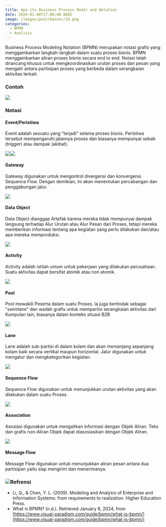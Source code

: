 ```yaml
---
title: Apa itu Business Process Model and Notation
date: 2024-01-08T17:00:00.000Z
image: /images/post/banner/16.png
categories:
  - BPMN
  - Analisis
---
```


Business Process Modeling Notation (BPMN) merupakan notasi grafis yang menggambarkan langkah-langkah dalam suatu proses bisnis. BPMN menggambarkan aliran proses bisnis secara end to end. Notasi telah dirancang khusus untuk mengkoordinasikan urutan proses dan pesan yang mengalir antara partisipan proses yang berbeda dalam serangkaian aktivitas terkait.

### Contoh

![](/images/post/bpmn/Gambar11.png)

### Notasi

#### Event/Peristiwa

Event adalah sesuatu yang “terjadi” selama proses bisnis. Peristiwa tersebut mempengaruhi jalannya proses dan biasanya mempunyai sebab (trigger) atau dampak (akibat).

![](/images/post/bpmn/Gambar1.png)![](/images/post/bpmn/Gambar2.png)

#### Gateway

Gateway digunakan untuk mengontrol divergensi dan konvergensi Sequence Flow. Dengan demikian, ini akan menentukan percabangan dan penggabungan jalur.

![](/images/post/bpmn/Gambar3.png)

#### Data Object

Data Object dianggap Artefak karena mereka tidak mempunyai dampak langsung terhadap Alur Urutan atau Alur Pesan dari Proses, tetapi mereka memberikan informasi tentang apa kegiatan yang perlu dilakukan dan/atau apa mereka memproduksi.

![](/images/post/bpmn/Gambar4.png)

#### Activity

Activity adalah istilah umum untuk pekerjaan yang dilakukan perusahaan. Suatu aktivitas dapat bersifat atomik atau non atomik.

![](/images/post/bpmn/Gambar5.png)

#### Pool

Pool mewakili Peserta dalam suatu Proses. Ia juga bertindak sebagai "swimlane" dan wadah grafis untuk mempartisi serangkaian aktivitas dari Kumpulan lain, biasanya dalam konteks situasi B2B

![](/images/post/bpmn/Gambar6.png)

#### Lane

Lane adalah sub-partisi di dalam kolam dan akan memanjang sepanjang kolam baik secara vertikal maupun horizontal. Jalur digunakan untuk mengatur dan mengkategorikan kegiatan.

![](/images/post/bpmn/Gambar7.png)

#### Sequence Flow

Sequence Flow digunakan untuk menunjukkan urutan aktivitas yang akan dilakukan dalam suatu Proses.

![](/images/post/bpmn/Gambar8.png)

#### Association

Asosiasi digunakan untuk mengaitkan informasi dengan Objek Aliran. Teks dan grafis non-Aliran Objek dapat diasosiasikan dengan Objek Aliran.

![](/images/post/bpmn/Gambar9.png)

#### Message Flow

Message Flow digunakan untuk menunjukkan aliran pesan antara dua partisipan yaitu siap mengirim dan menerimanya.

### ![](/images/post/bpmn/Gambar10.png)Refrensi

* Li, Q., & Chen, Y. L. (2009). Modeling and Analysis of Enterprise and Information Systems: from requirements to realization. Higher Education Press.
* What is BPMN? (n.d.). Retrieved January 8, 2024, from [https://www.visual-paradigm.com/guide/bpmn/what-is-bpmn/](https://www.visual-paradigm.com/guide/bpmn/what-is-bpmn/)
